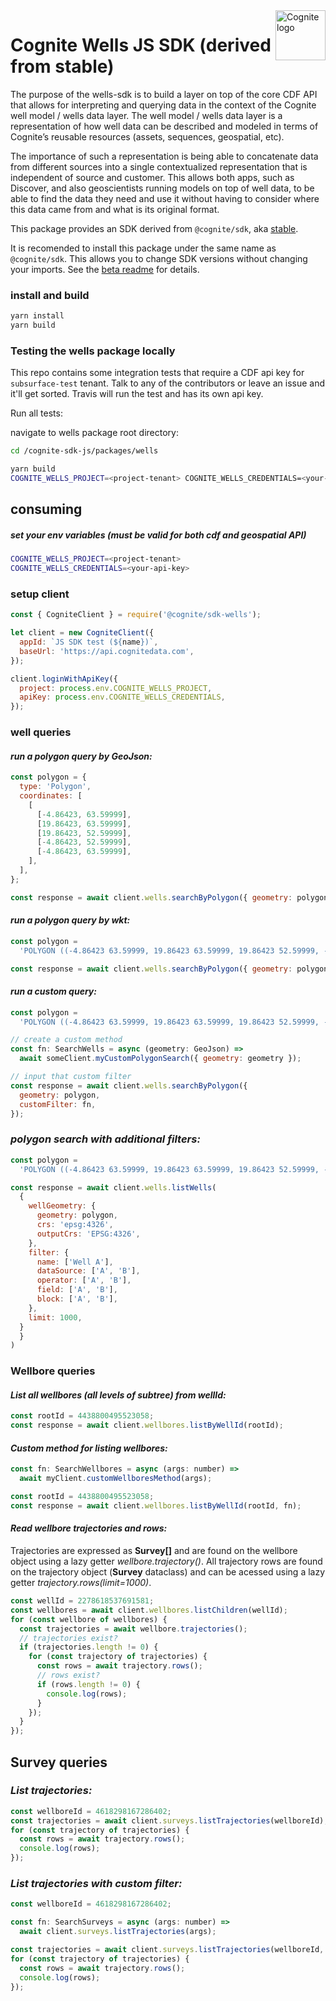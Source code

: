 <a href="https://cognite.com/">
    <img src="./cognite_logo.png" alt="Cognite logo" title="Cognite" align="right" height="80" />
</a>

# Cognite Wells JS SDK (derived from stable)

The purpose of the wells-sdk is to build a layer on top of the core CDF API that allows for interpreting and querying data in the context of the Cognite well model / wells data layer. The well model / wells data layer is a representation of how well data can be described and modeled in terms of Cognite’s reusable resources (assets, sequences, geospatial, etc).

The importance of such a representation is being able to concatenate data from different sources into a single contextualized representation that is independent of source and customer. This allows both apps, such as Discover, and also geoscientists running models on top of well data, to be able to find the data they need and use it without having to consider where this data came from and what is its original format.

This package provides an SDK derived from `@cognite/sdk`, aka
[stable](https://github.com/cognitedata/cognite-sdk-js/blob/master/packages/stable/README.md).

It is recomended to install this package under the same name as `@cognite/sdk`.
This allows you to change SDK versions without changing your imports.
See the [beta readme](https://github.com/cognitedata/cognite-sdk-js/blob/master/packages/beta/README.md) for details.

### install and build

```bash
yarn install
yarn build
```

### **Testing the wells package locally**

This repo contains some integration tests that require a CDF api key for `subsurface-test` tenant.
Talk to any of the contributors or leave an issue and it'll get sorted.
Travis will run the test and has its own api key.

Run all tests:

navigate to wells package root directory:

```bash
cd /cognite-sdk-js/packages/wells
```

```bash
yarn build
COGNITE_WELLS_PROJECT=<project-tenant> COGNITE_WELLS_CREDENTIALS=<your-api-key> yarn test
```

## **consuming**

##### set your env variables (must be valid for both cdf and geospatial API)

```bash
COGNITE_WELLS_PROJECT=<project-tenant>
COGNITE_WELLS_CREDENTIALS=<your-api-key>
```

### setup client

```js
const { CogniteClient } = require('@cognite/sdk-wells');

let client = new CogniteClient({
  appId: `JS SDK test (${name})`,
  baseUrl: 'https://api.cognitedata.com',
});

client.loginWithApiKey({
  project: process.env.COGNITE_WELLS_PROJECT,
  apiKey: process.env.COGNITE_WELLS_CREDENTIALS,
});
```

### **well queries**

#### _run a polygon query by GeoJson:_

```js
const polygon = {
  type: 'Polygon',
  coordinates: [
    [
      [-4.86423, 63.59999],
      [19.86423, 63.59999],
      [19.86423, 52.59999],
      [-4.86423, 52.59999],
      [-4.86423, 63.59999],
    ],
  ],
};

const response = await client.wells.searchByPolygon({ geometry: polygon });
```

#### _run a polygon query by wkt:_

```js
const polygon =
  'POLYGON ((-4.86423 63.59999, 19.86423 63.59999, 19.86423 52.59999, -4.86423 52.59999, -4.86423 63.59999))';

const response = await client.wells.searchByPolygon({ geometry: polygon });
```

#### _run a custom query:_

```js
const polygon =
  'POLYGON ((-4.86423 63.59999, 19.86423 63.59999, 19.86423 52.59999, -4.86423 52.59999, -4.86423 63.59999))';

// create a custom method
const fn: SearchWells = async (geometry: GeoJson) =>
  await someClient.myCustomPolygonSearch({ geometry: geometry });

// input that custom filter
const response = await client.wells.searchByPolygon({
  geometry: polygon,
  customFilter: fn,
});
```

### _polygon search with additional filters:_

```js
const polygon =
  'POLYGON ((-4.86423 63.59999, 19.86423 63.59999, 19.86423 52.59999, -4.86423 52.59999, -4.86423 63.59999))';

const response = await client.wells.listWells(
  {
    wellGeometry: {
      geometry: polygon,
      crs: 'epsg:4326',
      outputCrs: 'EPSG:4326',
    },
    filter: {
      name: ['Well A'],
      dataSource: ['A', 'B'],
      operator: ['A', 'B'],
      field: ['A', 'B'],
      block: ['A', 'B'],
    },
    limit: 1000,
  }
  }
)
```

### **Wellbore queries**

#### _List all wellbores (all levels of subtree) from wellId:_

```js
const rootId = 4438800495523058;
const response = await client.wellbores.listByWellId(rootId);
```

#### _Custom method for listing wellbores:_

```js
const fn: SearchWellbores = async (args: number) =>
  await myClient.customWellboresMethod(args);

const rootId = 4438800495523058;
const response = await client.wellbores.listByWellId(rootId, fn);
```

#### _Read wellbore trajectories and rows:_

Trajectories are expressed as **Survey[]** and are found on the wellbore object using a lazy getter _wellbore.trajectory()_. All trajectory rows are found on the trajectory object (**Survey** dataclass) and can be acessed using a lazy getter _trajectory.rows(limit=1000)_.

```js
const wellId = 2278618537691581;
const wellbores = await client.wellbores.listChildren(wellId);
for (const wellbore of wellbores) {
  const trajectories = await wellbore.trajectories();
  // trajectories exist?
  if (trajectories.length != 0) {
    for (const trajectory of trajectories) {
      const rows = await trajectory.rows();
      // rows exist?
      if (rows.length != 0) {
        console.log(rows);
      }
    });
  }
});
```

## **Survey queries**

### _List trajectories:_

```js
const wellboreId = 4618298167286402;
const trajectories = await client.surveys.listTrajectories(wellboreId);
for (const trajectory of trajectories) {
  const rows = await trajectory.rows();
  console.log(rows);
});
```

### _List trajectories with custom filter:_

```js
const wellboreId = 4618298167286402;

const fn: SearchSurveys = async (args: number) =>
  await client.surveys.listTrajectories(args);

const trajectories = await client.surveys.listTrajectories(wellboreId, fn);
for (const trajectory of trajectories) {
  const rows = await trajectory.rows();
  console.log(rows);
});
```
